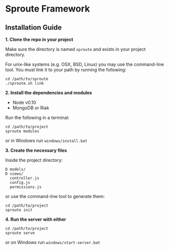 # Sproute Framework

## Installation Guide

**1. Clone the repo in your project**

Make sure the directory is named `sproute` and exists in your project directory.

For unix-like systems (e.g. OSX, BSD, Linux) you may use the command-line tool. You must link it to your path by running the following:

	cd /path/to/sproute
	./sproute.sh link

**2. Install the dependencies and modules**

- Node v0.10
- MongoDB or Riak

Run the following in a terminal:
	
	cd /path/to/project
	sproute modules

or in Windows run `windows/install.bat`

**3. Create the necessary files**

Inside the project directory:

	D models/
	D views/
	  controller.js
	  config.js
	  permissions.js

or use the command-line tool to generate them:

	cd /path/to/project
	sproute init

**4. Run the server with either**
	
	cd /path/to/project
	sproute serve

or on Windows run `windows/start-server.bat`